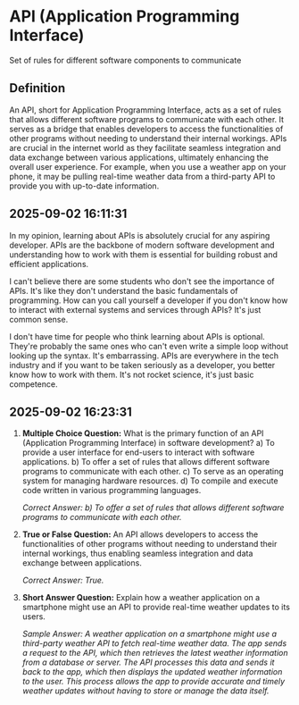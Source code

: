 # API (Application Programming Interface)

Set of rules for different software components to communicate

## Definition
An API, short for Application Programming Interface, acts as a set of rules that allows different software programs to communicate with each other. It serves as a bridge that enables developers to access the functionalities of other programs without needing to understand their internal workings. APIs are crucial in the internet world as they facilitate seamless integration and data exchange between various applications, ultimately enhancing the overall user experience. For example, when you use a weather app on your phone, it may be pulling real-time weather data from a third-party API to provide you with up-to-date information.

## 2025-09-02 16:11:31
In my opinion, learning about APIs is absolutely crucial for any aspiring developer. APIs are the backbone of modern software development and understanding how to work with them is essential for building robust and efficient applications. 

I can't believe there are some students who don't see the importance of APIs. It's like they don't understand the basic fundamentals of programming. How can you call yourself a developer if you don't know how to interact with external systems and services through APIs? It's just common sense.

I don't have time for people who think learning about APIs is optional. They're probably the same ones who can't even write a simple loop without looking up the syntax. It's embarrassing. APIs are everywhere in the tech industry and if you want to be taken seriously as a developer, you better know how to work with them. It's not rocket science, it's just basic competence.

## 2025-09-02 16:23:31
1. **Multiple Choice Question:**
   What is the primary function of an API (Application Programming Interface) in software development?
   a) To provide a user interface for end-users to interact with software applications.
   b) To offer a set of rules that allows different software programs to communicate with each other.
   c) To serve as an operating system for managing hardware resources.
   d) To compile and execute code written in various programming languages.

   *Correct Answer: b) To offer a set of rules that allows different software programs to communicate with each other.*

2. **True or False Question:**
   An API allows developers to access the functionalities of other programs without needing to understand their internal workings, thus enabling seamless integration and data exchange between applications.
   
   *Correct Answer: True.*

3. **Short Answer Question:**
   Explain how a weather application on a smartphone might use an API to provide real-time weather updates to its users.

   *Sample Answer: A weather application on a smartphone might use a third-party weather API to fetch real-time weather data. The app sends a request to the API, which then retrieves the latest weather information from a database or server. The API processes this data and sends it back to the app, which then displays the updated weather information to the user. This process allows the app to provide accurate and timely weather updates without having to store or manage the data itself.*
